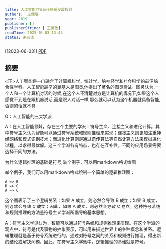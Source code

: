 ```yaml
---
title: 人工智能与农业传感器发展探讨
authors:  王儒敬
year: 2019
publisher: []
publisherString: [ 王儒敬]
readTime: 2023-06-03 13:43
status: 未阅读
---
```

[[2023-06-03]]
[PDF](zotero://select/items/@WangRuJingRenGongZhiNengYuNongYeChuanGanQiFaZhanTanTao2019)

## 摘要
<正>人工智能是一门融合了计算机科学、统计学、脑神经学和社会科学的前沿综合性学科。人工智能最早的奠基人是图灵,他提出了著名的图灵测试。图灵认为,一个人和一个计算机对话的时候,在这个人不清楚对方是计算机的情况下,如果这个人感觉不到是在跟机器说话,而是跟人对话一样,那么就可以认为这个机器就具备智能,否则的话就不具

Q：人工智能的三大学派


A：在人工智能领域，存在三个主要的学派：符号主义、连接主义和进化计算。其中符号主义认为智能可以通过符号系统和规则推理来实现；连接主义则更加注重神经网络和模式识别技术；而进化计算则是通过遗传算法等自然计算方法来模拟进化过程，以求得最优解。这三个学派各有特点，也存在互补性，不同的应用场景需要选择不同的方法。

为什么逻辑推理的基础是符号,举个例子，可以用markdown格式绘图


举个例子，我们可以用markdown格式绘制一个简单的逻辑推理图：

```
A => B
B => C
A => C
```

这个图表示了三个逻辑关系：如果 A 成立，则必然会导致 B 成立；如果 B 成立，则必然会导致 C 成立；因此，如果 A 成立，则必然会导致 C 成立。这种符号系统和规则推理的方法是符号主义学派所倡导的基本思想。


A：符号主义学派认为，智能可以通过符号系统和规则推理来实现。在这个学派的观点中，符号是代表事物的抽象表示，可以用来描述世界上的各种概念和关系。逻辑推理就是基于符号系统进行的，通过对符号之间的关系和规则进行推理，得出新的结论或解决问题。因此，在符号主义学派中，逻辑推理的基础就是符号。
